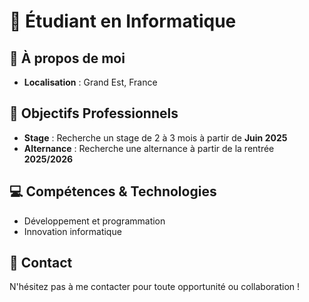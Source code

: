 # 🚀 Étudiant en Informatique


## 📍 À propos de moi
- **Localisation** : Grand Est, France


## 🎯 Objectifs Professionnels
- **Stage** : Recherche un stage de 2 à 3 mois à partir de **Juin 2025**
- **Alternance** : Recherche une alternance à partir de la rentrée **2025/2026**


## 💻 Compétences & Technologies
- Développement et programmation
- Innovation informatique


## 🤝 Contact
N'hésitez pas à me contacter pour toute opportunité ou collaboration !

